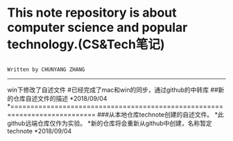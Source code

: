 
This note repository is about computer science and popular technology.(CS&Tech笔记)
===
                                                                                             Written by CHUNYANG ZHANG
---
win下修改了自述文件
#已经完成了mac和win的同步，通过github的中转库
##新的仓库自述文件的描述
*2018/09/04
*===========================================================================
###从本地仓库technote创建的自述文件。
*此github远端仓库仅作为实验。
*新的仓库将会重新从github中创建，名称暂定technote
*2018/09/04
